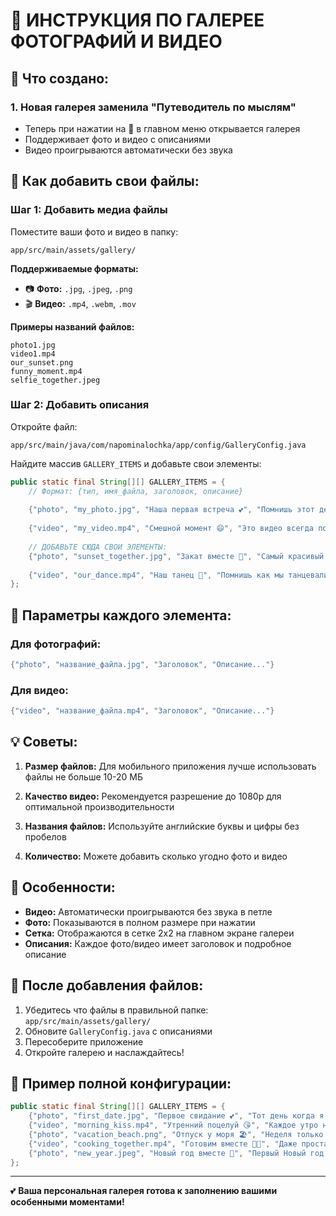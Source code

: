 # 📸 **ИНСТРУКЦИЯ ПО ГАЛЕРЕЕ ФОТОГРАФИЙ И ВИДЕО**

## 🎯 **Что создано:**

### **1. Новая галерея заменила "Путеводитель по мыслям"**
- Теперь при нажатии на 📸 в главном меню открывается галерея
- Поддерживает фото и видео с описаниями
- Видео проигрываются автоматически без звука

## 📁 **Как добавить свои файлы:**

### **Шаг 1: Добавить медиа файлы**
Поместите ваши фото и видео в папку:
```
app/src/main/assets/gallery/
```

**Поддерживаемые форматы:**
- 📷 **Фото:** `.jpg`, `.jpeg`, `.png`
- 🎬 **Видео:** `.mp4`, `.webm`, `.mov`

**Примеры названий файлов:**
```
photo1.jpg
video1.mp4
our_sunset.png
funny_moment.mp4
selfie_together.jpeg
```

### **Шаг 2: Добавить описания**
Откройте файл:
```
app/src/main/java/com/napominalochka/app/config/GalleryConfig.java
```

Найдите массив `GALLERY_ITEMS` и добавьте свои элементы:

```java
public static final String[][] GALLERY_ITEMS = {
    // Формат: {тип, имя_файла, заголовок, описание}
    
    {"photo", "my_photo.jpg", "Наша первая встреча 💕", "Помнишь этот день? Мы тогда так волновались..."},
    
    {"video", "my_video.mp4", "Смешной момент 😄", "Это видео всегда поднимает настроение!"},
    
    // ДОБАВЬТЕ СЮДА СВОИ ЭЛЕМЕНТЫ:
    {"photo", "sunset_together.jpg", "Закат вместе 🌅", "Самый красивый закат, потому что мы смотрели на него вместе..."},
    
    {"video", "our_dance.mp4", "Наш танец 💃", "Помнишь как мы танцевали? Даже немного неуклюже, но с такой любовью..."},
};
```

## 🔧 **Параметры каждого элемента:**

### **Для фотографий:**
```java
{"photo", "название_файла.jpg", "Заголовок", "Описание..."}
```

### **Для видео:**
```java
{"video", "название_файла.mp4", "Заголовок", "Описание..."}
```

## 💡 **Советы:**

1. **Размер файлов:** Для мобильного приложения лучше использовать файлы не больше 10-20 МБ

2. **Качество видео:** Рекомендуется разрешение до 1080p для оптимальной производительности

3. **Названия файлов:** Используйте английские буквы и цифры без пробелов

4. **Количество:** Можете добавить сколько угодно фото и видео

## 🎨 **Особенности:**

- **Видео:** Автоматически проигрываются без звука в петле
- **Фото:** Показываются в полном размере при нажатии
- **Сетка:** Отображаются в сетке 2x2 на главном экране галереи
- **Описания:** Каждое фото/видео имеет заголовок и подробное описание

## 🚀 **После добавления файлов:**

1. Убедитесь что файлы в правильной папке: `app/src/main/assets/gallery/`
2. Обновите `GalleryConfig.java` с описаниями
3. Пересоберите приложение
4. Откройте галерею и наслаждайтесь!

## 📝 **Пример полной конфигурации:**

```java
public static final String[][] GALLERY_ITEMS = {
    {"photo", "first_date.jpg", "Первое свидание 💕", "Тот день когда я понял что влюбился..."},
    {"video", "morning_kiss.mp4", "Утренний поцелуй 😘", "Каждое утро начинается с твоей улыбки"},
    {"photo", "vacation_beach.png", "Отпуск у моря 🏖️", "Неделя только для нас двоих, без всех забот"},
    {"video", "cooking_together.mp4", "Готовим вместе 👩‍🍳", "Даже простая готовка превращается в приключение"},
    {"photo", "new_year.jpeg", "Новый год вместе 🎊", "Первый Новый год в нашей жизни - незабываемый!"},
};
```

---

💕 **Ваша персональная галерея готова к заполнению вашими особенными моментами!**
